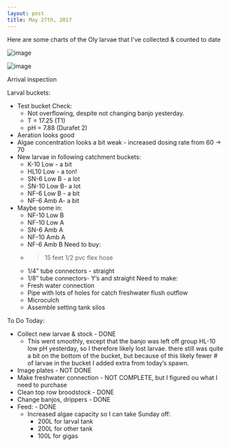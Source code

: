```yaml
---
layout: post
title: May 27th, 2017 
---
```


Here are some charts of the Oly larvae that I've collected & counted to date

![image](https://cloud.githubusercontent.com/assets/17264765/26526787/d13df90a-4339-11e7-8cd0-c4ba71a0bae4.png)

![image](https://cloud.githubusercontent.com/assets/17264765/26526790/e144d512-4339-11e7-8c86-40d573d1e544.png)


Arrival inspection

Larval buckets:
  - Test bucket Check:
      - Not overflowing, despite not changing banjo yesterday.
      - T = 17.25 (T1)
      - pH = 7.88 (Durafet 2)
  - Aeration looks good
  - Algae concentration looks a bit weak - increased dosing rate from 60 -> 70
- New larvae in following catchment buckets:
    - K-10 Low - a bit
    - HL10 Low - a ton!
    - SN-6 Low B - a lot
    - SN-10 Low B- a lot
    - NF-6 Low B - a bit
    - NF-6 Amb A- a bit
- Maybe some in:
    - NF-10 Low B
    - NF-10 Low A
    - SN-6 Amb A
    - NF-10 Amb A
    - NF-6 Amb B
Need to buy:
  - >15 feet 1/2 pvc flex hose
  - 1/4” tube connectors - straight
  - 1/8” tube connectors- Y’s and straight
Need to make:
  - Fresh water connection
  - Pipe with lots of holes for catch freshwater flush outflow
  - Microculch
  - Assemble setting tank silos

To Do Today:
  - Collect new larvae & stock - DONE 
      - This went smoothly, except that the banjo was left off group HL-10 low pH yesterday, so I therefore likely lost larvae. there still was quite a bit on the bottom of the bucket, but because of this likely fewer # of larvae in the bucket I added extra from today’s spawn.
  - Image plates - NOT DONE
  - Make freshwater connection - NOT COMPLETE, but I figured ou what I need to purchase
  - Clean top row broodstock - DONE
  - Change banjos, drippers - DONE
  - Feed:  - DONE
      - Increased algae capacity so I can take Sunday off:
          - 200L for larval tank
          - 200L for other tank
          - 100L for gigas
